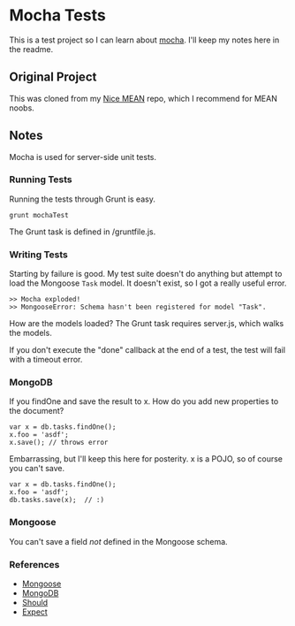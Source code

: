 # Mocha Tests

This is a test project so I can learn about [mocha](http://visionmedia.github.io/mocha/).  I'll keep my notes here in the readme.

## Original Project

This was cloned from my [Nice MEAN](https://github.com/reergymerej/nice-mean/) repo, which I recommend for MEAN noobs.

## Notes

Mocha is used for server-side unit tests.

### Running Tests

Running the tests through Grunt is easy.

    grunt mochaTest

The Grunt task is defined in /gruntfile.js.

### Writing Tests

Starting by failure is good.  My test suite doesn't do anything but attempt to load the Mongoose `Task` model.  It doesn't exist, so I got a really useful error.

    >> Mocha exploded!
    >> MongooseError: Schema hasn't been registered for model "Task".

How are the models loaded?
  The Grunt task requires server.js, which walks the models.

If you don't execute the "done" callback at the end of a test, the test will fail with a timeout error.

### MongoDB

If you findOne and save the result to x.  How do you add new properties to the document?

    var x = db.tasks.findOne();
    x.foo = 'asdf';
    x.save(); // throws error

Embarrassing, but I'll keep this here for posterity.  x is a POJO, so of course you can't save.

    var x = db.tasks.findOne();
    x.foo = 'asdf';
    db.tasks.save(x);  // :)


### Mongoose
You can't save a field *not* defined in the Mongoose schema.

### References

* [Mongoose](http://mongoosejs.com/docs/2.7.x/docs/model-definition.html)
* [MongoDB](http://docs.mongodb.org/manual/reference/)
* [Should](https://github.com/visionmedia/should.js/)
* [Expect](https://github.com/LearnBoost/expect.js)